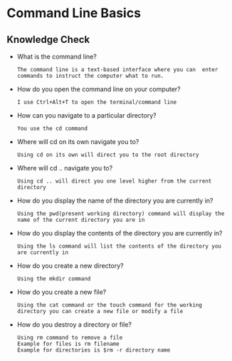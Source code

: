 # Command Line Basics

## Knowledge Check

- What is the command line?

    ```
    The command line is a text-based interface where you can  enter commands to instruct the computer what to run.
    ```
- How do you open the command line on your computer?

    ```
    I use Ctrl+Alt+T to open the terminal/command line
    ```
- How can you navigate to a particular directory?
    ```
    You use the cd command
    ```
- Where will cd on its own navigate you to?
    ```
    Using cd on its own will direct you to the root directory
    ```
- Where will cd .. navigate you to?
    ```
    Using cd .. will direct you one level higher from the current directory
    ```
- How do you display the name of the directory you are currently in?
    ```
    Using the pwd(present working directory) command will display the name of the current directory you are in
    ```
- How do you display the contents of the directory you are currently in?
    ```
    Using the ls command will list the contents of the directory you are currently in
    ```
- How do you create a new directory?
    ```
    Using the mkdir command
    ```
- How do you create a new file?
    ```
    Using the cat command or the touch command for the working directory you can create a new file or modify a file
    ```
- How do you destroy a directory or file?
    ```
    Using rm command to remove a file 
    Example for files is rm filename
    Example for directories is $rm -r directory name
    ```